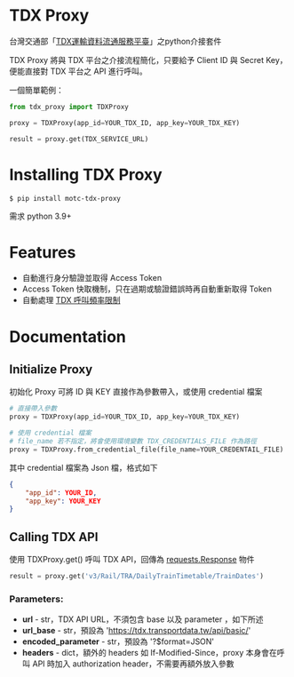 # TDX Proxy

台灣交通部「[TDX運輸資料流通服務平臺](https://tdx.transportdata.tw/)」之python介接套件

TDX Proxy 將與 TDX 平台之介接流程簡化，只要給予 Client ID 與 Secret Key，便能直接對 TDX 平台之 API 進行呼叫。

一個簡單範例：

```python
from tdx_proxy import TDXProxy

proxy = TDXProxy(app_id=YOUR_TDX_ID, app_key=YOUR_TDX_KEY)

result = proxy.get(TDX_SERVICE_URL)
```

# Installing TDX Proxy

```console
$ pip install motc-tdx-proxy
```

需求 python 3.9+

# Features

- 自動進行身分驗證並取得 Access Token
- Access Token 快取機制，只在過期或驗證錯誤時再自動重新取得 Token
- 自動處理 [TDX 呼叫頻率限制](https://github.com/tdxmotc/SampleCode#api%E4%BD%BF%E7%94%A8%E6%AC%A1%E6%95%B8%E9%99%90%E5%88%B6)

# Documentation

## Initialize Proxy

初始化 Proxy 可將 ID 與 KEY 直接作為參數帶入，或使用 credential 檔案

```python
# 直接帶入參數
proxy = TDXProxy(app_id=YOUR_TDX_ID, app_key=YOUR_TDX_KEY)

# 使用 credential 檔案
# file_name 若不指定，將會使用環境變數 TDX_CREDENTIALS_FILE 作為路徑
proxy = TDXProxy.from_credential_file(file_name=YOUR_CREDENTAIL_FILE)
```

其中 credential 檔案為 Json 檔，格式如下
```json
{
    "app_id": YOUR_ID,
    "app_key": YOUR_KEY
}
```

## Calling TDX API

使用 TDXProxy.get() 呼叫 TDX API，回傳為 [requests.Response](https://requests.readthedocs.io/en/latest/api/#requests.Response) 物件

```python
result = proxy.get('v3/Rail/TRA/DailyTrainTimetable/TrainDates')
```

### **Parameters:**
- **url** - str，TDX API URL，不須包含 base 以及 parameter ，如下所述
- **url_base** - str，預設為 'https://tdx.transportdata.tw/api/basic/'
- **encoded_parameter** - str，預設為 '?$format=JSON'
- **headers** - dict，額外的 headers 如 If-Modified-Since，proxy 本身會在呼叫 API 時加入 authorization header，不需要再額外放入參數